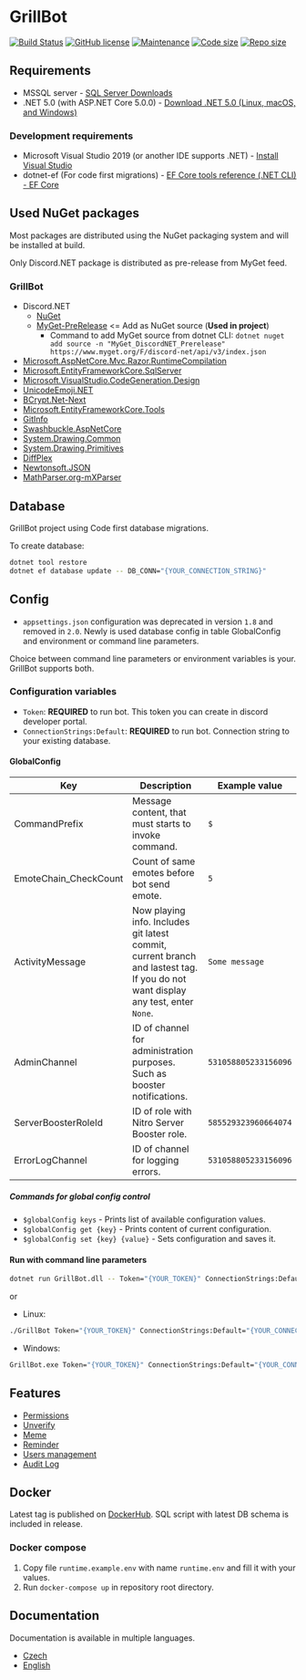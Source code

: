 # GrillBot

[![Build Status](https://github.com/misha12/GrillBot/workflows/.NET%20Core/badge.svg)](https://github.com/Misha12/GrillBot/actions)
[![GitHub license](https://img.shields.io/github/license/Naereen/StrapDown.js.svg)](https://github.com/Naereen/StrapDown.js/blob/master/LICENSE)
[![Maintenance](https://img.shields.io/badge/Maintained%3F-yes-green.svg)](https://GitHub.com/Misha12/grillbot/graphs/commit-activity)
[![Code size](https://img.shields.io/github/languages/code-size/misha12/grillbot?label=Code%20size)](https://github.com/misha12/grillbot)
[![Repo size](https://img.shields.io/github/repo-size/misha12/grillbot?label=Repo%20size)](https://github.com/misha12/grillbot)

## Requirements

- MSSQL server - [SQL Server Downloads](https://www.microsoft.com/en-us/sql-server/sql-server-downloads)
- .NET 5.0 (with ASP\.NET Core 5.0.0) - [Download .NET 5.0 (Linux, macOS, and Windows)](https://dotnet.microsoft.com/download/dotnet/5.0)

### Development requirements

- Microsoft Visual Studio 2019 (or another IDE supports .NET) - [Install Visual Studio](https://docs.microsoft.com/en-us/visualstudio/install/install-visual-studio?view=vs-2019)
- dotnet-ef (For code first migrations) - [EF Core tools reference (.NET CLI) - EF Core](https://docs.microsoft.com/en-us/ef/core/miscellaneous/cli/dotnet)

## Used NuGet packages

Most packages are distributed using the NuGet packaging system and will be installed at build.

Only Discord.NET package is distributed as pre-release from MyGet feed.

### GrillBot

- Discord.NET
  - [NuGet](https://www.nuget.org/packages/Discord.Net/)
  - [MyGet-PreRelease](https://www.myget.org/F/discord-net/api/v3/index.json) &lt;= Add as NuGet source (**Used in project**)
    - Command to add MyGet source from dotnet CLI: `dotnet nuget add source -n "MyGet_DiscordNET_Prerelease" https://www.myget.org/F/discord-net/api/v3/index.json`
- [Microsoft.AspNetCore.Mvc.Razor.RuntimeCompilation](https://www.nuget.org/packages/Microsoft.AspNetCore.Mvc.Razor.RuntimeCompilation/)
- [Microsoft.EntityFrameworkCore.SqlServer](https://www.nuget.org/packages/Microsoft.EntityFrameworkCore.SqlServer/)
- [Microsoft.VisualStudio.CodeGeneration.Design](https://www.nuget.org/packages/Microsoft.VisualStudio.Web.CodeGeneration.Design/)
- [UnicodeEmoji.NET](https://www.nuget.org/packages/UnicodeEmoji.net/)
- [BCrypt.Net-Next](https://www.nuget.org/packages/BCrypt.Net-Next/)
- [Microsoft.EntityFrameworkCore.Tools](https://www.nuget.org/packages/Microsoft.EntityFrameworkCore.Tools/)
- [GitInfo](https://www.nuget.org/packages/GitInfo/)
- [Swashbuckle.AspNetCore](https://www.nuget.org/packages/Swashbuckle.AspNetCore/)
- [System.Drawing.Common](https://www.nuget.org/packages/System.Drawing.Common/)
- [System.Drawing.Primitives](https://www.nuget.org/packages/System.Drawing.Primitives/)
- [DiffPlex](https://www.nuget.org/packages/DiffPlex/)
- [Newtonsoft.JSON](https://www.nuget.org/packages/Newtonsoft.Json/)
- [MathParser.org-mXParser](https://www.nuget.org/packages/MathParser.org-mXparser/)

## Database

GrillBot project using Code first database migrations.

To create database:

```sh
dotnet tool restore
dotnet ef database update -- DB_CONN="{YOUR_CONNECTION_STRING}"
```

## Config

- `appsettings.json` configuration was deprecated in version `1.8` and removed in `2.0`. Newly is used database config in table GlobalConfig and environment or command line parameters.

Choice between command line parameters or environment variables is your. GrillBot supports both.

### Configuration variables

- `Token`: **REQUIRED** to run bot. This token you can create in discord developer portal.
- `ConnectionStrings:Default`: **REQUIRED** to run bot. Connection string to your existing database.

#### GlobalConfig

| Key                   | Description                                                                                                                      | Example value        |
| --------------------- | -------------------------------------------------------------------------------------------------------------------------------- | -------------------- |
| CommandPrefix         | Message content, that must starts to invoke command.                                                                             | `$`                  |
| EmoteChain_CheckCount | Count of same emotes before bot send emote.                                                                                      | `5`                  |
| ActivityMessage       | Now playing info. Includes git latest commit, current branch and lastest tag. If you do not want display any test, enter `None`. | `Some message`       |
| AdminChannel          | ID of channel for administration purposes. Such as booster notifications.                                                        | `531058805233156096` |
| ServerBoosterRoleId   | ID of role with Nitro Server Booster role.                                                                                       | `585529323960664074` |
| ErrorLogChannel       | ID of channel for logging errors.                                                                                                | `531058805233156096` |

##### Commands for global config control

- `$globalConfig keys` - Prints list of available configuration values.
- `$globalConfig get {key}` - Prints content of current configuration.
- `$globalConfig set {key} {value}` - Sets configuration and saves it.

#### Run with command line parameters

```sh
dotnet run GrillBot.dll -- Token="{YOUR_TOKEN}" ConnectionStrings:Default="{YOUR_CONNECTION_STRING}"
```

or

- Linux:

```sh
./GrillBot Token="{YOUR_TOKEN}" ConnectionStrings:Default="{YOUR_CONNECTION_STRING}"
```

- Windows:

```sh
GrillBot.exe Token="{YOUR_TOKEN}" ConnectionStrings:Default="{YOUR_CONNECTION_STRING}"
```

## Features

- [Permissions](docs/permissions.md)
- [Unverify](docs/unverify.md)
- [Meme](docs/meme.md)
- [Reminder](docs/reminder.md)
- [Users management](docs/users-management.md)
- [Audit Log](docs/audit-log.md)

## Docker

Latest tag is published on [DockerHub](https://hub.docker.com/r/misha12/grillbot). SQL script with latest DB schema is included in release.

### Docker compose

1. Copy file `runtime.example.env` with name `runtime.env` and fill it with your values.
2. Run `docker-compose up` in repository root directory.

## Documentation

Documentation is available in multiple languages.

- [Czech](https://grillbot.cloud/docs/cs/)
- [English](https://grillbot.cloud/docs/en/)
